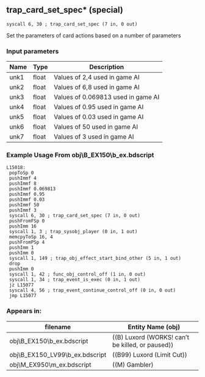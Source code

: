 ## trap_card_set_spec* (special)

`syscall 6, 30 ; trap_card_set_spec (7 in, 0 out)`

Set the parameters of card actions based on a number of parameters

### Input parameters
| Name | Type | Description
|------|------|------------
| unk1   | float   | Values of 2,4 used in game AI
| unk2   | float   | Values of 6,8 used in game AI
| unk3   | float   | Values of 0.069813 used in game AI
| unk4   | float   | Values of 0.95 used in game AI
| unk5   | float   | Values of 0.03 used in game AI
| unk6   | float   | Values of 50 used in game AI
| unk7   | float   | Values of 3 used in game AI


### Example Usage From obj\B_EX150\b_ex.bdscript
```plaintext
L15018:
 popToSp 0
 pushImmf 4
 pushImmf 8
 pushImmf 0.069813
 pushImmf 0.95
 pushImmf 0.03
 pushImmf 50
 pushImmf 3
 syscall 6, 30 ; trap_card_set_spec (7 in, 0 out)
 pushFromFSp 0
 pushImm 16
 syscall 1, 3 ; trap_sysobj_player (0 in, 1 out)
 memcpyToSp 16, 4
 pushFromPSp 4
 pushImm 1
 pushImm 0
 syscall 1, 149 ; trap_obj_effect_start_bind_other (5 in, 1 out)
 drop 
 pushImm 0
 syscall 1, 42 ; func_obj_control_off (1 in, 0 out)
 syscall 1, 34 ; trap_event_is_exec (0 in, 1 out)
 jz L15077
 syscall 4, 56 ; trap_event_continue_control_off (0 in, 0 out)
 jmp L15077
```


### Appears in:
| filename | Entity Name (obj)
|----------|-------------
| obj\B_EX150\b_ex.bdscript       | ((B) Luxord (WORKS! can’t be killed, or paused))          
| obj\B_EX150_LV99\b_ex.bdscript       | ((B99) Luxord (Limit Cut))          
| obj\M_EX950\m_ex.bdscript       | ((M) Gambler)          



